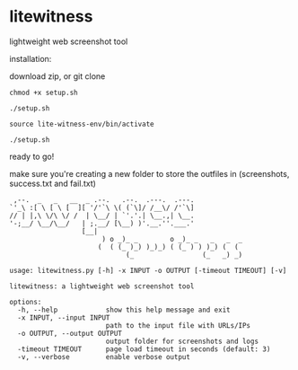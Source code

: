 # litewitness
lightweight web screenshot tool

installation:

download zip, or git clone

```chmod +x setup.sh```

```./setup.sh```

```source lite-witness-env/bin/activate```

```./setup.sh```

ready to go!

make sure you're creating a new folder to store the outfiles in (screenshots, success.txt and fail.txt)

```
 ,--.  _   _   __  _ .--.   .--.  .---.  .---.
`'_\ :[ \ [ \ [  ][ '/'`\ \( (`\]/ /__\/ /'`\]
// | |,\ \/\ \/ /  | \__/ | `'.'.| \__.,| \__.
'-;__/ \__/\__/   | ;.__/ [\__) )'.__.''.___.'
                  [__|
                       ) o _)_ _        o _)_ _   _   _  _
                      (  ( (_ )_) )_)_) ( (_ ) ) )_) (  (
                             (_                 (_   _) _)

usage: litewitness.py [-h] -x INPUT -o OUTPUT [-timeout TIMEOUT] [-v]

litewitness: a lightweight web screenshot tool

options:
  -h, --help            show this help message and exit
  -x INPUT, --input INPUT
                        path to the input file with URLs/IPs
  -o OUTPUT, --output OUTPUT
                        output folder for screenshots and logs
  -timeout TIMEOUT      page load timeout in seconds (default: 3)
  -v, --verbose         enable verbose output
```
